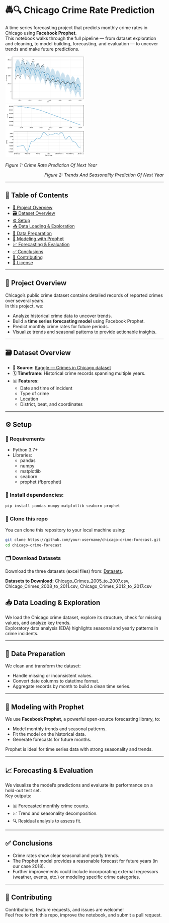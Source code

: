 # 🚔🔍 Chicago Crime Rate Prediction

A time series forecasting project that predicts monthly crime rates in Chicago using **Facebook Prophet**.  
This notebook walks through the full pipeline — from dataset exploration and cleaning, to model building, forecasting, and evaluation — to uncover trends and make future predictions.

<img src="assets/Crime_rate_predict.png" width="50%" alt="Crime Rate">    <img src="assets/trends_seasonality_plot.png" width="50%" alt="Trends and Seasonality">

<p align="left"><em>Figure 1: Crime Rate Prediction Of Next Year</em></p> <p align="right"><em>Figure 2: Trends And Seasonality Prediction Of Next Year</em></p>


---

## 📑 Table of Contents
- [🚀 Project Overview](#-project-overview)
- [🗃️ Dataset Overview](#-dataset-overview)
- [⚙️ Setup](#-setup)
- [📥 Data Loading & Exploration](#-data-loading--exploration)
- [🧹 Data Preparation](#-data-preparation)
- [🔮 Modeling with Prophet](#-modeling-with-prophet)
- [📈 Forecasting & Evaluation](#-forecasting--evaluation)
- [✅ Conclusions](#-conclusions)
- [🤝 Contributing](#-contributing)
- [📄 License](#-license)

---

## 🚀 Project Overview

Chicago’s public crime dataset contains detailed records of reported crimes over several years.  
In this project, we:
- Analyze historical crime data to uncover trends.
- Build a **time series forecasting model** using Facebook Prophet.
- Predict monthly crime rates for future periods.
- Visualize trends and seasonal patterns to provide actionable insights.

---

## 🗃️ Dataset Overview

- 📍 **Source:** [Kaggle — Crimes in Chicago dataset](https://www.kaggle.com/currie32/crimes-in-chicago)  
- 🗓️ **Timeframe:** Historical crime records spanning multiple years.  
- 📊 **Features:**
  - Date and time of incident  
  - Type of crime  
  - Location  
  - District, beat, and coordinates  


---

## ⚙️ Setup

### 🔧 Requirements
- Python 3.7+  
- Libraries:
  - pandas  
  - numpy  
  - matplotlib  
  - seaborn  
  - prophet (fbprophet)

### 🧰 Install dependencies:
```bash
pip install pandas numpy matplotlib seaborn prophet
```
### 📂 Clone this repo

You can clone this repository to your local machine using:

```bash
git clone https://github.com/your-username/chicago-crime-forecast.git
cd chicago-crime-forecast
```
### 🗂️ Download Datasets

Download the three datasets (excel files) from: [Datasets](https://www.kaggle.com/currie32/crimes-in-chicago).


**Datasets to Download:** Chicago_Crimes_2005_to_2007.csv, Chicago_Crimes_2008_to_2011.csv, Chicago_Crimes_2012_to_2017.csv

## 📥 Data Loading & Exploration

We load the Chicago crime dataset, explore its structure, check for missing values, and analyze key trends.  
Exploratory data analysis (EDA) highlights seasonal and yearly patterns in crime incidents.

---

## 🧹 Data Preparation

We clean and transform the dataset:
- Handle missing or inconsistent values.
- Convert date columns to datetime format.
- Aggregate records by month to build a clean time series.

---

## 🔮 Modeling with Prophet

We use **Facebook Prophet**, a powerful open-source forecasting library, to:
- Model monthly trends and seasonal patterns.
- Fit the model on the historical data.
- Generate forecasts for future months.

Prophet is ideal for time series data with strong seasonality and trends.

---

## 📈 Forecasting & Evaluation

We visualize the model’s predictions and evaluate its performance on a hold-out test set.  
Key outputs:
- 📊 Forecasted monthly crime counts.
- 📈 Trend and seasonality decomposition.
- 🔍 Residual analysis to assess fit.

---

## ✅ Conclusions

- Crime rates show clear seasonal and yearly trends.
- The Prophet model provides a reasonable forecast for future years (in our case 2018).
- Further improvements could include incorporating external regressors (weather, events, etc.) or modeling specific crime categories.

---

## 🤝 Contributing

Contributions, feature requests, and issues are welcome!  
Feel free to fork this repo, improve the notebook, and submit a pull request.


